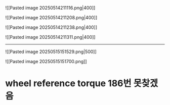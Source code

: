 ![[Pasted image 20250514211116.png|400]]


![[Pasted image 20250514211208.png|400]]


![[Pasted image 20250514211238.png|400]]


![[Pasted image 20250514211311.png|400]]



---
![[Pasted image 20250515151529.png|500]]

![[Pasted image 20250515151700.png]]

# wheel reference torque 186번 못찾겠음